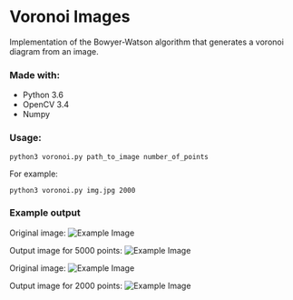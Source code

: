 # Voronoi Images

Implementation of the Bowyer-Watson algorithm that generates a voronoi diagram from an image.

### Made with:
* Python 3.6
* OpenCV 3.4
* Numpy

### Usage:
```
python3 voronoi.py path_to_image number_of_points
```

For example:
```
python3 voronoi.py img.jpg 2000
```

### Example output
Original image:
![Example Image](https://images.pexels.com/photos/1002106/pexels-photo-1002106.jpeg?auto=compress&cs=tinysrgb&h=750&w=1260)

Output image for 5000 points:
![Example Image](https://i.imgur.com/d0eObsP.jpg)

Original image:
![Example Image](https://images.pexels.com/photos/1009136/pexels-photo-1009136.jpeg?auto=compress&cs=tinysrgb&h=750&w=1260)

Output image for 2000 points:
![Example Image](https://i.imgur.com/498fVRJ.jpg)
